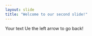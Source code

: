 ```yaml
---
layout: slide
title: "Welcome to our second slide!"
---
```

Your text
Ue the left arrow to go back!
